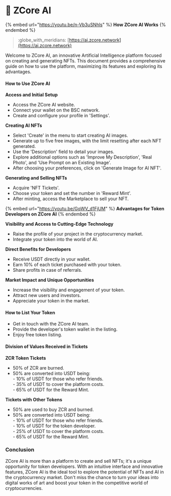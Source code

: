 # 🤖 ZCore AI

{% embed url="https://youtu.be/n-Vb3uSNhls" %}
**How ZCore AI Works**
{% endembed %}

> :globe\_with\_meridians: [https://ai.zcore.network](https://ai.zcore.network)

Welcome to ZCore AI, an innovative Artificial Intelligence platform focused on creating and generating NFTs. This document provides a comprehensive guide on how to use the platform, maximizing its features and exploring its advantages.

#### How to Use ZCore AI

**Access and Initial Setup**

* Access the ZCore AI website.
* Connect your wallet on the BSC network.
* Create and configure your profile in 'Settings'.

**Creating AI NFTs**

* Select 'Create' in the menu to start creating AI images.
* Generate up to five free images, with the limit resetting after each NFT generated.
* Use the 'Description' field to detail your images.
* Explore additional options such as 'Improve My Description', 'Real Photo', and 'Use Prompt on an Existing Image'.
* After choosing your preferences, click on 'Generate Image for AI NFT'.

**Generating and Selling NFTs**

* Acquire 'NFT Tickets'.
* Choose your token and set the number in 'Reward Mint'.
* After minting, access the Marketplace to sell your NFT.



{% embed url="https://youtu.be/GqWV_d1FjUM" %}
**Advantages for Token Developers on ZCore AI**
{% endembed %}

**Visibility and Access to Cutting-Edge Technology**

* Raise the profile of your project in the cryptocurrency market.
* Integrate your token into the world of AI.

**Direct Benefits for Developers**

* Receive USDT directly in your wallet.
* Earn 10% of each ticket purchased with your token.
* Share profits in case of referrals.

**Market Impact and Unique Opportunities**

* Increase the visibility and engagement of your token.
* Attract new users and investors.
* Appreciate your token in the market.

#### How to List Your Token

* Get in touch with the ZCore AI team.
* Provide the developer's token wallet in the listing.
* Enjoy free token listing.

#### Division of Values Received in Tickets

**ZCR Token Tickets**

* 50% of ZCR are burned.
* 50% are converted into USDT being: \
  \- 10% of USDT for those who refer friends.\
  \- 35% of USDT to cover the platform costs.\
  \- 65% of USDT for the Reward Mint.

**Tickets with Other Tokens**

* 50% are used to buy ZCR and burned.
* 50% are converted into USDT being: \
  \- 10% of USDT for those who refer friends.\
  \- 10% of USDT for the token developer.\
  \- 25% of USDT to cover the platform costs.\
  \- 65% of USDT for the Reward Mint.

### Conclusion

ZCore AI is more than a platform to create and sell NFTs; it's a unique opportunity for token developers. With an intuitive interface and innovative features, ZCore AI is the ideal tool to explore the potential of NFTs and AI in the cryptocurrency market. Don't miss the chance to turn your ideas into digital works of art and boost your token in the competitive world of cryptocurrencies.
